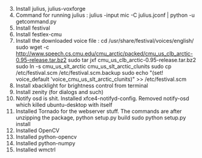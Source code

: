 3) Install julius, julius-voxforge
4) Command for running julius : julius -input mic -C julius.jconf | python -u getcommand.py
5) Install festival
6) Install festlex-cmu
7) Install the downloaded voice file : 
	cd /usr/share/festival/voices/english/
	sudo wget -c http://www.speech.cs.cmu.edu/cmu_arctic/packed/cmu_us_clb_arctic-0.95-release.tar.bz2
	sudo tar jxf cmu_us_clb_arctic-0.95-release.tar.bz2 
	sudo ln -s cmu_us_slt_arctic cmu_us_slt_arctic_clunits
	sudo cp /etc/festival.scm /etc/festival.scm.backup
	sudo echo "(set! voice_default 'voice_cmu_us_slt_arctic_clunits)" >> /etc/festival.scm
8) Install xbacklight for brightness control from terminal
9) Install zenity (for dialogs and such)
10) Notify osd is shit. Installed xfce4-notifyd-config. Removed notify-osd which killed ubuntu-desktop with itself
11) Installed Tornado for the webserver stuff. The commands are 
	after unzipping the package, python setup.py build
								sudo python setup.py install
12) Installed OpenCV
13) Installed python-opencv
14) Installed python-numpy
15) Installed wmctrl
